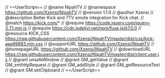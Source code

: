 // ==UserScript==
// @name NipahTV
// @namespace https://github.com/Xzensi/NipahTV
// @version 1.1.0
// @author Xzensi
// @description Better Kick and 7TV emote integration for Kick chat.
// @match https://kick.com/*
// @require https://code.jquery.com/jquery-3.7.1.min.js
// @require https://cdn.jsdelivr.net/npm/fuse.js@7.0.0
// @resource KICK_CSS https://raw.githubusercontent.com/Xzensi/NipahTV/master/dist/css/kick-aae89883.min.css
// @supportURL https://github.com/Xzensi/NipahTV
// @homepageURL https://github.com/Xzensi/NipahTV
// @downloadURL https://raw.githubusercontent.com/Xzensi/NipahTV/master/dist/client.user.js
// @grant unsafeWindow
// @grant GM_getValue
// @grant GM_xmlhttpRequest
// @grant GM_addStyle
// @grant GM_getResourceText
// @grant GM.setClipboard
// ==/UserScript==
